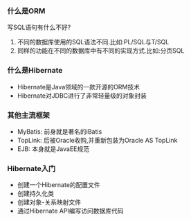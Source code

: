 ### 什么是ORM
写SQL语句有什么不好?
1. 不同的数据库使用的SQL语法不同.比如:PL/SQL与T/SQL
2. 同样的功能在不同的数据库中有不同的实现方式.比如:分页SQL

### 什么是Hibernate
- Hibernate是Java领域的一款开源的ORM技术
- Hibernate对JDBC进行了非常轻量级的对象封装

### 其他主流框架
- MyBatis: 前身就是著名的iBatis
- TopLink: 后被Oracle收购,并重新包装为Oracle AS TopLink
- EJB: 本身就是JavaEE规范 

### Hibernate入门
- 创建一个Hibernate的配置文件
- 创建持久化类
- 创建对象-关系映射文件
- 通过Hibernate API编写访问数据库代码
